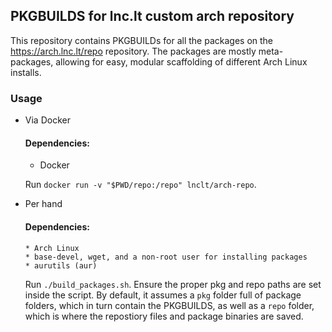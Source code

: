 ## PKGBUILDS for lnc.lt custom arch repository

This repository contains PKGBUILDs for all the packages on the https://arch.lnc.lt/repo repository. The packages are mostly meta-packages, allowing for easy, modular scaffolding of different Arch Linux installs.

### Usage

* Via Docker
  
  #### Dependencies:
	 * Docker

  Run `docker run -v "$PWD/repo:/repo" lnclt/arch-repo`.

* Per hand

  #### Dependencies:
	  * Arch Linux
	  * base-devel, wget, and a non-root user for installing packages
	  * aurutils (aur)

  Run `./build_packages.sh`. Ensure the proper pkg and repo paths are set inside the script.
  By default, it assumes a `pkg` folder full of package folders, which in turn contain the PKGBUILDS,
  as well as a `repo` folder, which is where the repostiory files and package binaries are saved.
